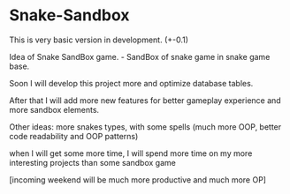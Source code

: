 # Snake-Sandbox

This is very basic version in development. (+-0.1)

Idea of Snake SandBox game. - SandBox of snake game in snake game base.

Soon I will develop this project more and optimize database tables. 

After that I will add more new features for better gameplay experience and more sandbox elements.

Other ideas: more snakes types, with some spells (much more OOP, better code readability and OOP patterns)

when I will get some more time, I will spend more time on my more interesting projects than some sandbox game 

[incoming weekend will be much more productive and much more OP]

